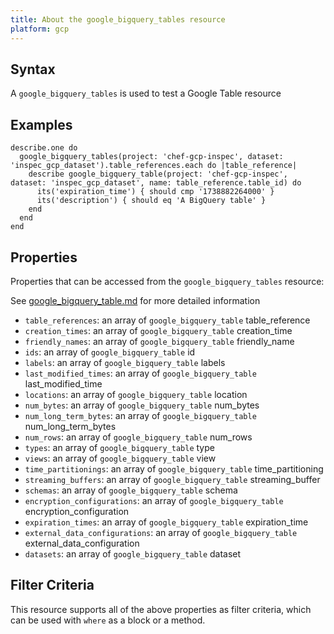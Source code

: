 ```yaml
---
title: About the google_bigquery_tables resource
platform: gcp
---
```


## Syntax
A `google_bigquery_tables` is used to test a Google Table resource

## Examples
```
describe.one do
  google_bigquery_tables(project: 'chef-gcp-inspec', dataset: 'inspec_gcp_dataset').table_references.each do |table_reference|
    describe google_bigquery_table(project: 'chef-gcp-inspec', dataset: 'inspec_gcp_dataset', name: table_reference.table_id) do
      its('expiration_time') { should cmp '1738882264000' }
      its('description') { should eq 'A BigQuery table' }
    end
  end
end
```

## Properties
Properties that can be accessed from the `google_bigquery_tables` resource:

See [google_bigquery_table.md](google_bigquery_table.md) for more detailed information
  * `table_references`: an array of `google_bigquery_table` table_reference
  * `creation_times`: an array of `google_bigquery_table` creation_time
  * `friendly_names`: an array of `google_bigquery_table` friendly_name
  * `ids`: an array of `google_bigquery_table` id
  * `labels`: an array of `google_bigquery_table` labels
  * `last_modified_times`: an array of `google_bigquery_table` last_modified_time
  * `locations`: an array of `google_bigquery_table` location
  * `num_bytes`: an array of `google_bigquery_table` num_bytes
  * `num_long_term_bytes`: an array of `google_bigquery_table` num_long_term_bytes
  * `num_rows`: an array of `google_bigquery_table` num_rows
  * `types`: an array of `google_bigquery_table` type
  * `views`: an array of `google_bigquery_table` view
  * `time_partitionings`: an array of `google_bigquery_table` time_partitioning
  * `streaming_buffers`: an array of `google_bigquery_table` streaming_buffer
  * `schemas`: an array of `google_bigquery_table` schema
  * `encryption_configurations`: an array of `google_bigquery_table` encryption_configuration
  * `expiration_times`: an array of `google_bigquery_table` expiration_time
  * `external_data_configurations`: an array of `google_bigquery_table` external_data_configuration
  * `datasets`: an array of `google_bigquery_table` dataset

## Filter Criteria
This resource supports all of the above properties as filter criteria, which can be used
with `where` as a block or a method.
